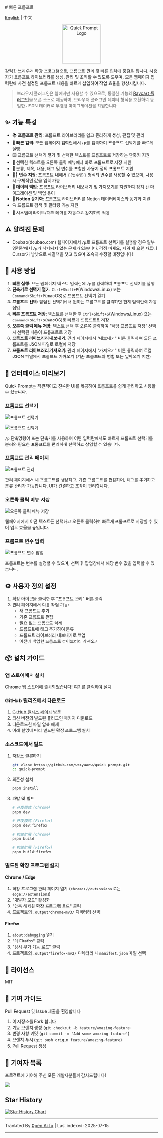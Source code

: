 <translate-content># 빠른 프롬프트

[English](https://raw.githubusercontent.com/wenyuanw/quick-prompt/main/./README_en.md) | 中文

<p align="center">
  <img src="https://raw.githubusercontent.com/wenyuanw/quick-prompt/main/./assets/icon.png" alt="Quick Prompt Logo" width="128" style="background: transparent;">
</p>

강력한 브라우저 확장 프로그램으로, 프롬프트 관리 및 빠른 입력에 중점을 둡니다. 사용자가 프롬프트 라이브러리를 생성, 관리 및 조직할 수 있도록 도우며, 모든 웹페이지 입력란에 사전 설정된 프롬프트 내용을 빠르게 삽입하여 작업 효율을 향상시킵니다.

> 브라우저 플러그인은 웹에서만 사용할 수 있으므로, 동일한 기능의 [Raycast 플러그인](https://github.com/wenyuanw/quick-prompt-raycast)을 오픈 소스로 제공하며, 브라우저 플러그인 데이터 형식을 호환하여 동일한 JSON 데이터로 무결점 마이그레이션을 지원합니다.

## ✨ 기능 특성

- 📚 **프롬프트 관리**: 프롬프트 라이브러리를 쉽고 편리하게 생성, 편집 및 관리
- 🚀 **빠른 입력**: 모든 웹페이지 입력란에서 `/p`를 입력하여 프롬프트 선택기를 빠르게 실행
- ⌨️ 프롬프트 선택기 열기 및 선택한 텍스트를 프롬프트로 저장하는 단축키 지원
- 📑 선택한 텍스트를 오른쪽 클릭 메뉴에서 바로 프롬프트로 저장 지원
- 🎯 분류, 제목, 내용, 태그 및 변수를 포함한 사용자 정의 프롬프트 지원
- 🧑‍💻 **변수 지원**: 프롬프트 내에서 `{{변수명}}` 형식의 변수를 사용할 수 있으며, 사용 시 구체적인 값을 입력 가능
- 💾 **데이터 백업**: 프롬프트 라이브러리 내보내기 및 가져오기를 지원하여 장치 간 마이그레이션 및 백업 용이
- 🔗 **Notion 동기화**: 프롬프트 라이브러리를 Notion 데이터베이스와 동기화 지원
- 🔍 프롬프트 검색 및 필터링 기능 지원
- 🌙 시스템의 라이트/다크 테마를 자동으로 감지하여 적응

## ⚠️ 알려진 문제

- Doubao(doubao.com) 웹페이지에서 `/p`로 프롬프트 선택기를 실행할 경우 일부 입력란에서 `/p`가 삭제되지 않는 문제가 있습니다. 걱정 마세요, 저와 제 오랜 파트너 Cursor가 밤낮으로 해결책을 찾고 있으며 조속히 수정할 예정입니다!

## 🚀 사용 방법

1. **빠른 실행**: 모든 웹페이지 텍스트 입력란에 `/p`를 입력하여 프롬프트 선택기를 실행
2. **단축키로 선택기 열기**: `Ctrl+Shift+P`(Windows/Linux) 또는 `Command+Shift+P`(macOS)로 프롬프트 선택기 열기
3. **프롬프트 선택**: 팝업된 선택기에서 원하는 프롬프트를 클릭하면 현재 입력란에 자동 삽입
4. **빠른 프롬프트 저장**: 텍스트를 선택한 후 `Ctrl+Shift+S`(Windows/Linux) 또는 `Command+Shift+S`(macOS)로 빠르게 프롬프트로 저장
5. **오른쪽 클릭 메뉴 저장**: 텍스트 선택 후 오른쪽 클릭하여 "해당 프롬프트 저장" 선택 시 선택된 내용이 프롬프트로 저장
6. **프롬프트 라이브러리 내보내기**: 관리 페이지에서 "내보내기" 버튼 클릭하여 모든 프롬프트를 JSON 파일로 로컬에 저장
7. **프롬프트 라이브러리 가져오기**: 관리 페이지에서 "가져오기" 버튼 클릭하여 로컬 JSON 파일에서 프롬프트 가져오기 (기존 프롬프트와 병합 또는 덮어쓰기 지원)

## 📸 인터페이스 미리보기

Quick Prompt는 직관적이고 친숙한 UI를 제공하여 프롬프트를 쉽게 관리하고 사용할 수 있습니다.

### 프롬프트 선택기

![프롬프트 선택기](https://github.com/user-attachments/assets/41b9897c-d701-4ff0-97f7-2f1754f570a8)

![프롬프트 선택기](https://github.com/user-attachments/assets/22d9d30c-b4c3-4e34-a0a0-8ef51e2cb942)

`/p` 단축명령어 또는 단축키를 사용하여 어떤 입력란에서도 빠르게 프롬프트 선택기를 불러와 필요한 프롬프트를 편리하게 선택하고 삽입할 수 있습니다.

### 프롬프트 관리 페이지

![프롬프트 관리](https://github.com/user-attachments/assets/371ae51e-1cee-4a66-a2a5-cca017396872)

관리 페이지에서 새 프롬프트를 생성하고, 기존 프롬프트를 편집하며, 태그를 추가하고 분류 관리가 가능합니다. UI가 간결하고 조작이 편리합니다.

### 오른쪽 클릭 메뉴 저장

![오른쪽 클릭 메뉴 저장](https://github.com/user-attachments/assets/17fc3bfd-3fa4-4b0b-ae1a-5cfd0b62be2e)

웹페이지에서 어떤 텍스트든 선택하고 오른쪽 클릭하여 빠르게 프롬프트로 저장할 수 있어 업무 효율을 높입니다.

### 프롬프트 변수 입력

![프롬프트 변수 팝업](https://github.com/user-attachments/assets/c91c1156-983a-454d-aad0-5698b0291b9b)

프롬프트는 변수를 설정할 수 있으며, 선택 후 팝업창에서 해당 변수 값을 입력할 수 있습니다.

## ⚙️ 사용자 정의 설정

1. 확장 아이콘을 클릭한 후 "프롬프트 관리" 버튼 클릭
2. 관리 페이지에서 다음 작업 가능:
   - 새 프롬프트 추가
   - 기존 프롬프트 편집
   - 필요 없는 프롬프트 삭제
   - 프롬프트에 태그 추가하여 분류
   - 프롬프트 라이브러리 내보내기로 백업
   - 이전에 백업한 프롬프트 라이브러리 가져오기

## 📦 설치 가이드

### 앱 스토어에서 설치

Chrome 웹 스토어에 출시되었습니다! [여기를 클릭하여 설치](https://chromewebstore.google.com/detail/quick-prompt/hnjamiaoicaepbkhdoknhhcedjdocpkd)

### GitHub 릴리즈에서 다운로드

1. [GitHub 릴리즈 페이지](https://github.com/wenyuanw/quick-prompt/releases) 방문
2. 최신 버전의 빌드된 플러그인 패키지 다운로드
3. 다운로드한 파일 압축 해제
4. 아래 설명에 따라 빌드된 확장 프로그램 설치

### 소스코드에서 빌드

1. 저장소 클론하기
   ```bash
   git clone https://github.com/wenyuanw/quick-prompt.git
   cd quick-prompt
   ```
2. 의존성 설치
   ```bash
   pnpm install
   ```
3. 개발 및 빌드

   ```bash
   # 开发模式 (Chrome)
   pnpm dev
   
   # 开发模式 (Firefox)
   pnpm dev:firefox
   
   # 构建扩展 (Chrome)
   pnpm build
   
   # 构建扩展 (Firefox)
   pnpm build:firefox
   ```
### 빌드된 확장 프로그램 설치

#### Chrome / Edge
1. 확장 프로그램 관리 페이지 열기 (`chrome://extensions` 또는 `edge://extensions`)
2. "개발자 모드" 활성화
3. "압축 해제된 확장 프로그램 로드" 클릭
4. 프로젝트의 `.output/chrome-mv3/` 디렉터리 선택

#### Firefox
1. `about:debugging` 열기
2. "이 Firefox" 클릭
3. "임시 부가 기능 로드" 클릭
4. 프로젝트의 `.output/firefox-mv2/` 디렉터리 내 `manifest.json` 파일 선택

## 📄 라이선스

MIT

## 🤝 기여 가이드

Pull Request 및 Issue 제출을 환영합니다!

1. 이 저장소를 Fork 합니다
2. 기능 브랜치 생성 (`git checkout -b feature/amazing-feature`)
3. 변경 사항 커밋 (`git commit -m 'Add some amazing feature'`)
4. 브랜치 푸시 (`git push origin feature/amazing-feature`)
5. Pull Request 생성

## 👏 기여자 목록

프로젝트에 기여해 주신 모든 개발자분들께 감사드립니다!

<a href="https://github.com/wenyuanw/quick-prompt/graphs/contributors">
  <img src="https://contrib.rocks/image?repo=wenyuanw/quick-prompt" />
</a>


## Star History

[![Star History Chart](https://api.star-history.com/svg?repos=wenyuanw/quick-prompt&type=Date)](https://www.star-history.com/#wenyuanw/quick-prompt&Date)



---

Tranlated By [Open Ai Tx](https://github.com/OpenAiTx/OpenAiTx) | Last indexed: 2025-07-15

---